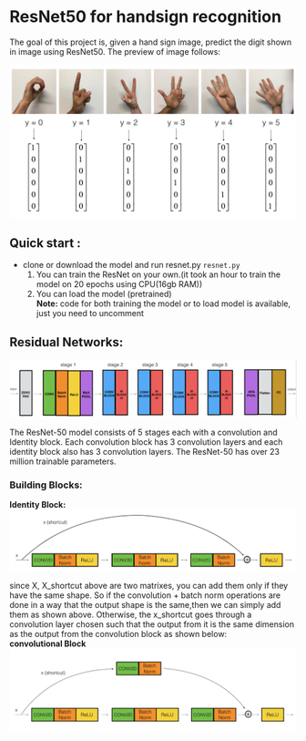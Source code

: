 # ResNet50 for handsign recognition
The goal of this project is, given a hand sign image, predict the digit shown in image using ResNet50. The preview of image follows:

![](images/SIGNS.png)

## Quick start :
* clone or download the model and run resnet.py
    `resnet.py`
    1. You can train the ResNet on your own.(it took an hour to train the model on 20 epochs using CPU(16gb RAM))
    2. You can load the model (pretrained)  
 **Note:** code for both training the model or to load model is available, just you need to uncomment 
    
## Residual Networks:

![](images/ResNet-50_Model.png)

The ResNet-50 model consists of 5 stages each with a convolution and Identity block. Each convolution block has 3 convolution layers and each identity block also has 3 convolution layers. The ResNet-50 has over 23 million trainable parameters.
### Building Blocks:
**Identity Block:**
![](images/identity_block.png)  
                                     
since X, X_shortcut above are two matrixes, you can add them only if they have the same shape. So if the convolution + batch norm operations are done in a way that the output shape is the same,then we can simply add them as shown above. Otherwise, the x_shortcut goes through a convolution layer chosen such that the output from it is the same dimension as the output from the convolution block as shown below:  
**convolutional Block**
![](images/convolutional_block.png) 



